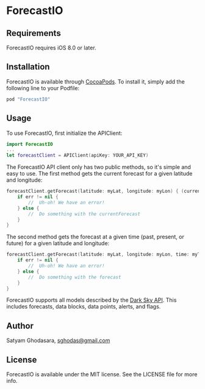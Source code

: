 # ForecastIO
## Requirements
ForecastIO requires iOS 8.0 or later.
## Installation
ForecastIO is available through [CocoaPods](http://cocoapods.org). To install
it, simply add the following line to your Podfile:
```ruby
pod "ForecastIO"
```
## Usage
To use ForecastIO, first initialize the APIClient:
```swift
import ForecastIO
...
let forecastClient = APIClient(apiKey: YOUR_API_KEY)
```
The ForecastIO API client only has two public methods, so it's simple and easy to use. The first method gets the current forecast for a given latitude and longitude:
```swift
forecastClient.getForecast(latitude: myLat, longitude: myLon) { (currentForecast, err) -> Void in
    if err != nil {
        //  Uh-oh! We have an error!
    } else {
        //  Do something with the currentForecast
    }
}
```
The second method gets the forecast at a given time (past, present, or future) for a given latitude and longitude:
```swift
forecastClient.getForecast(latitude: myLat, longitude: myLon, time: myTime) { (forecast, err) -> Void in
    if err != nil {
        //  Uh-oh! We have an error!
    } else {
        //  Do something with the forecast
    }
}
```
ForecastIO supports all models described by the [Dark Sky API](https://developer.forecast.io/docs/v2). This includes forecasts, data blocks, data points, alerts, and flags.
## Author
Satyam Ghodasara, sghodas@gmail.com
## License
ForecastIO is available under the MIT license. See the LICENSE file for more info.
